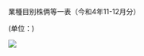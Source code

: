 業種目别株俩等一表（今和4年11-12月分）

(单位：)

![](https://www.nta.go.jp/tmp/7b360bb6-7e74-445d-abfc-5077af8412bb/images/3d71f1fdfaaf181c6531eadcc3564a14b9586df26c277e98cc4c3bc97d1d28da.jpg)